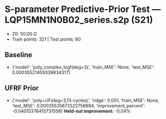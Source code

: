 # S-parameter Predictive-Prior Test — LQP15MN1N0B02_series.s2p (S21)
- Z0: 50.00 Ω
- Train points: 321  |  Test points: 80

## Baseline
- {'model': 'poly_complex_logf(deg=3)', 'train_MSE': None, 'test_MSE': 0.00035521409339834317}

## UFRF Prior
- {'model': 'poly+UF(deg=3,13-cycles)', 'ridge': 0.001, 'train_MSE': None, 'test_MSE': 0.00035535672522758884, 'improvement_percent': -0.04015376413731558}
**Held-out improvement:** -0.04%